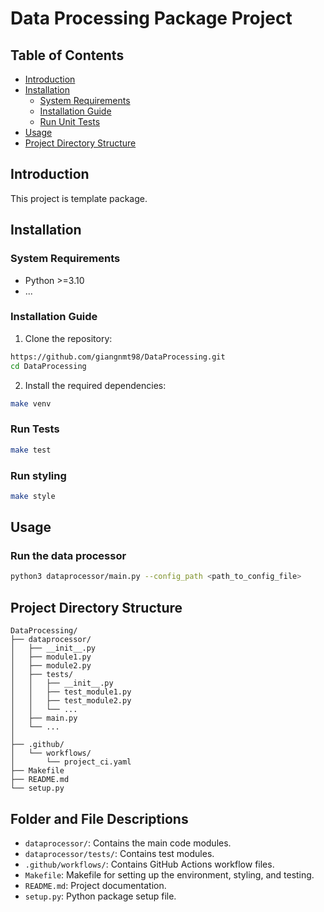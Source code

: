 
# Data Processing Package Project

## Table of Contents

- [Introduction](#introduction)
- [Installation](#installation)
  - [System Requirements](#system-requirements)
  - [Installation Guide](#installation-guide)
  - [Run Unit Tests](#run-unit-tests)
- [Usage](#usage)
- [Project Directory Structure](#project-directory-structure)

## Introduction

This project is template package.

## Installation

### System Requirements

- Python >=3.10
- ...

### Installation Guide

1. Clone the repository:

```bash
https://github.com/giangnmt98/DataProcessing.git
cd DataProcessing
```

2. Install the required dependencies:

```bash
make venv
```

### Run Tests
```bash
make test
```

### Run styling
```bash
make style
```

## Usage
### Run the data processor
```bash
python3 dataprocessor/main.py --config_path <path_to_config_file>
````
## Project Directory Structure
```
DataProcessing/
├── dataprocessor/
│   ├── __init__.py
│   ├── module1.py
│   ├── module2.py
│   ├── tests/
│   │   ├── __init__.py
│   │   ├── test_module1.py
│   │   ├── test_module2.py
│   │   └── ...
│   ├── main.py      
│   └── ...
│
├── .github/
│   └── workflows/
│       └── project_ci.yaml
├── Makefile
├── README.md
└── setup.py
```

## Folder and File Descriptions
- `dataprocessor/`: Contains the main code modules.
- `dataprocessor/tests/`: Contains test modules.
- `.github/workflows/`: Contains GitHub Actions workflow files.
- `Makefile`: Makefile for setting up the environment, styling, and testing.
- `README.md`: Project documentation.
- `setup.py`: Python package setup file.
